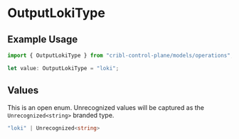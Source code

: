 # OutputLokiType

## Example Usage

```typescript
import { OutputLokiType } from "cribl-control-plane/models/operations";

let value: OutputLokiType = "loki";
```

## Values

This is an open enum. Unrecognized values will be captured as the `Unrecognized<string>` branded type.

```typescript
"loki" | Unrecognized<string>
```